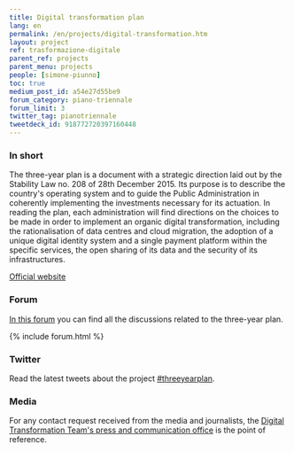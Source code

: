 ```yaml
---
title: Digital transformation plan
lang: en
permalink: /en/projects/digital-transformation.htm
layout: project
ref: trasformazione-digitale
parent_ref: projects
parent_menu: projects
people: [simone-piunno]
toc: true
medium_post_id: a54e27d55be9
forum_category: piano-triennale
forum_limit: 3
twitter_tag: pianotriennale
tweetdeck_id: 918772720397160448
---
```


### In short

The three-year plan is a document with a strategic direction laid out by the Stability Law no. 208 of 28th December 2015. Its purpose is to describe the country&#39;s operating system and to guide the Public Administration in coherently implementing the investments necessary for its actuation. In reading the plan, each administration will find directions on the choices to be made in order to implement an organic digital transformation, including the rationalisation of data centres and cloud migration, the adoption of a unique digital identity system and a single payment platform within the specific services, the open sharing of its data and the security of its infrastructures.

[Official website](https://pianotriennale-ict.italia.it/en)

### Forum

[In this forum](https://forum.italia.it/c/piano-triennale) you can find all the discussions related to the three-year plan.

{% include forum.html %}

### Twitter

Read the latest tweets about the project [#threeyearplan](https://twitter.com/search?f=tweets&q=%23threeyearplan%20from%3Aitdigitalteam&src=typd).

### Media
For any contact request received from the media and journalists, the [Digital Transformation Team's press and communication office](https://teamdigitale.governo.it/en/contacts) is the point of reference.

